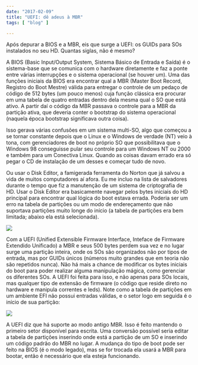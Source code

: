 ```yaml
---
date: "2017-02-09"
title: "UEFI: dê adeus à MBR"
tags: [ "blog" ]

---
```

Após depurar a BIOS e a MBR, eis que surge a UEFI: os GUIDs para SOs instalados no seu HD. Quantas siglas, não é mesmo?

A BIOS (Basic Input/Output System, Sistema Básico de Entrada e Saída) é o sistema-base que se comunica com o hardware diretamente e faz a ponte entre várias interrupções e o sistema operacional (se houver um). Uma das funções iniciais da BIOS era encontrar qual a MBR (Master Boot Record, Registro do Boot Mestre) válida para entregar o controle de um pedaço de código de 512 bytes (um pouco menos) cuja função clássica era procurar em uma tabela de quatro entradas dentro dela mesma qual o SO que está ativo. A partir daí o código da MBR passava o controle para a MBR da partição ativa, que deveria conter o bootstrap do sistema operacional (naquela época bootstrap significava outra coisa).

Isso gerava várias confusões em um sistema multi-SO, algo que começou a se tornar constante depois que o Linux e o Windows de verdade (NT) veio à tona, com gerenciadores de boot no próprio SO que possibilitava que o Windows 98 conseguisse pular seu controle para um Windows NT ou 2000 e também para um Conectiva Linux. Quando as coisas davam errado era só pegar o CD de instalação de um desses e começar tudo de novo.

Ou usar o Disk Editor, a famigerada ferramenta do Norton que já salvou a vida de muitos computadores aí afora. Eu me incluo na lista de salvadores durante o tempo que fiz a manutenção de um sistema de criptografia de HD. Usar o Disk Editor era basicamente navegar pelos bytes iniciais do HD principal para encontrar qual lógica do boot estava errada. Poderia ser um erro na tabela de partições ou um modo de endereçamento que não suportava partições muito longe do início (a tabela de partições era bem limitada; abaixo ela está selecionada).

![](/images/BmkuIo2.png)

Com a UEFI (Unified Extensible Firmware Interface, Inteface de Firmware Extendido Unificado) a MBR e seus 500 bytes perdem sua vez e no lugar surge uma partição inteira, onde os SOs são organizados não por tipos de entrada, mas por GUIDs únicos (números muito grandes que em teoria não são repetidos nunca). Não há mais a chance de modificar os bytes iniciais do boot para poder realizar alguma manipulação mágica, como gerenciar os diferentes SOs. A UEFI foi feita para isso, e não apenas para SOs locais, mas qualquer tipo de extensão de firmware (o código que reside direto no hardware e manipula correntes e leds). Note como a tabela de partições em um ambiente EFI não possui entradas válidas, e o setor logo em seguida é o início de sua partição:

![](/images/7kXZExO.png)

A UEFI diz que há suporte ao modo antigo MBR. Isso é feito mantendo o primeiro setor disponível para escrita. Uma conversão possível seria editar a tabela de partições inserindo onde está a partição de um SO e inserindo um código padrão do MBR no lugar. A mudança do tipo de boot pode ser feito na BIOS (é o modo legado), mas se for trocada ela usará a MBR para bootar, então é necessário que ela esteja funcionando.
